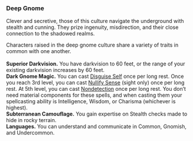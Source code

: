 ### Deep Gnome

Clever and secretive, those of this culture navigate the underground with stealth and cunning.
They prize ingenuity, misdirection, and their close connection to the shadowed realms.

Characters raised in the deep gnome culture share a variety of traits in common with one another.
\
\
**Superior Darkvision.**
You have darkvision to 60 feet, or the range of your existing darkvision increases by 60 feet.
\
**Dark Gnome Magic.**
You can cast [Disguise Self](#Disguise_Self_disguise_self) once per long rest.
Once you reach 3rd level, you can cast [Nullify Sense](#Nullify_Sense_nullify_sense) (sight only) once per long rest.
At 5th level, you can cast [Nondetection](#Nondetection_nondetection) once per long rest.
You don’t need material components for these spells, and when casting them your spellcasting ability is Intelligence, Wisdom, or Charisma (whichever is highest).
\
**Subterranean Camouflage.**
You gain expertise on Stealth checks made to hide in rocky terrain.
\
**Languages.**
You can understand and communicate in Common, Gnomish, and Undercommon.
